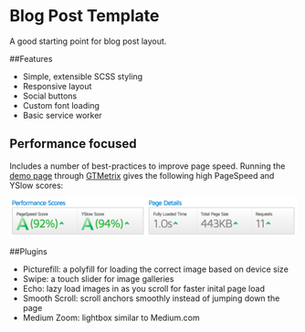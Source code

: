 # Blog Post Template

A good starting point for blog post layout.


##Features

- Simple, extensible SCSS styling
- Responsive layout
- Social buttons
- Custom font loading
- Basic service worker

## Performance focused

Includes a number of best-practices to improve page speed. Running the [demo page](https://so-blogpost-template.surge.sh) through [GTMetrix](https://gtmetrix.com) gives the following high PageSpeed and YSlow scores:

![Page performance](https://raw.githubusercontent.com/seanockert/blogpost-template/master/performance.png)

##Plugins

- Picturefill: a polyfill for loading the correct image based on device size
- Swipe: a touch slider for image galleries
- Echo: lazy load images in as you scroll for faster inital page load
- Smooth Scroll: scroll anchors smoothly instead of jumping down the page
- Medium Zoom: lightbox similar to Medium.com